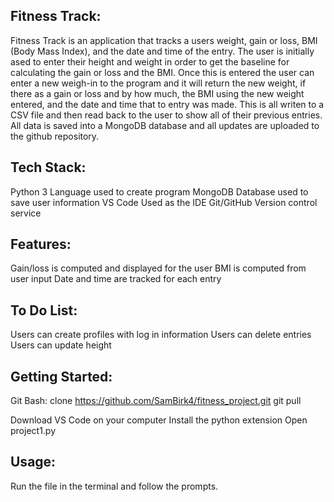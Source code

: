 ## Fitness Track:

Fitness Track is an application that tracks a users weight, gain or loss, BMI (Body Mass Index), and the date and time of the entry.  The user is initially ased to enter their height and weight in order to get the baseline for calculating the gain or loss and the BMI.  Once this is entered the user can enter a new weigh-in to the program and it will return the new weight, if there as a gain or loss and by how much,  the BMI using the new weight entered, and the date and time that to entry was made.  This is all writen to a CSV file and then read back to the user to show all of their previous entries. All data is saved into a MongoDB database and all updates are uploaded to the github repository. 

## Tech Stack:

  Python 3 
    Language used to create program
  MongoDB
    Database used to save user information 
  VS Code
    Used as the IDE
  Git/GitHub
    Version control service 
  
## Features: 

  Gain/loss is computed and displayed for the user 
  BMI is computed from user input 
  Date and time are tracked for each entry 
  
## To Do List:

  Users can create profiles with log in information 
  Users can delete entries
  Users can update height 
  
## Getting Started:

  Git Bash:
    clone https://github.com/SamBirk4/fitness_project.git
    git pull
  
  Download VS Code on your computer
  Install the python extension
  Open project1.py
  
## Usage:

  Run the file in the terminal and follow the prompts. 
    
